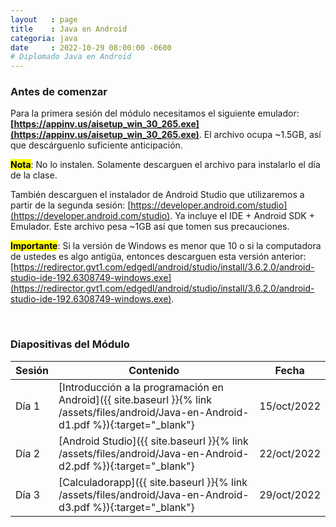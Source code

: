 ```yaml
---
layout   : page
title    : Java en Android
categoria: java
date     : 2022-10-29 08:00:00 -0600
# Diplomado Java en Android
---
```


<!--## Desarrollo de Software con Tecnología Java: Java en Android-->

### Antes de comenzar

Para la primera sesión del módulo necesitamos el siguiente emulador: <b>[https://appinv.us/aisetup_win_30_265.exe](https://appinv.us/aisetup_win_30_265.exe)</b>. El archivo ocupa ~1.5GB, así que descárguenlo suficiente anticipación.

<mark><b>Nota</b></mark>: No lo instalen. Solamente descarguen el archivo para instalarlo el día de la clase.

También descarguen el instalador de Android Studio que utilizaremos a partir de la segunda sesión: [https://developer.android.com/studio](https://developer.android.com/studio). Ya incluye el IDE + Android SDK + Emulador. Este archivo pesa ~1GB así que tomen sus precauciones.

<mark><b>Importante</b></mark>: Si la versión de Windows es menor que 10 o si la computadora de ustedes es algo antigüa, entonces descarguen esta versión anterior: [https://redirector.gvt1.com/edgedl/android/studio/install/3.6.2.0/android-studio-ide-192.6308749-windows.exe](https://redirector.gvt1.com/edgedl/android/studio/install/3.6.2.0/android-studio-ide-192.6308749-windows.exe).

<br>

### Diapositivas del Módulo

| Sesión | Contenido | Fecha |
| --- | --- | ---|
| Día 1 | [Introducción a la programación en Android]({{ site.baseurl }}{% link /assets/files/android/Java-en-Android-d1.pdf %}){:target="_blank"} | 15/oct/2022 |
| Día 2 | [Android Studio]({{ site.baseurl }}{% link /assets/files/android/Java-en-Android-d2.pdf %}){:target="_blank"} | 22/oct/2022 |
| Día 3 | [Calculadorapp]({{ site.baseurl }}{% link /assets/files/android/Java-en-Android-d3.pdf %}){:target="_blank"} | 29/oct/2022 |
